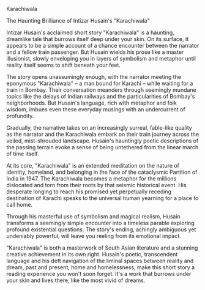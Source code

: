 Karachiwala

The Haunting Brilliance of Intizar Husain's "Karachiwala"

Intizar Husain's acclaimed short story "Karachiwala" is a haunting, dreamlike tale that burrows itself deep under your skin. On its surface, it appears to be a simple account of a chance encounter between the narrator and a fellow train passenger. But Husain wields his prose like a master illusionist, slowly enveloping you in layers of symbolism and metaphor until reality itself seems to shift beneath your feet.

The story opens unassumingly enough, with the narrator meeting the eponymous "Karachiwala" – a man bound for Karachi – while waiting for a train in Bombay. Their conversation meanders through seemingly mundane topics like the delays of Indian railways and the particularities of Bombay's neighborhoods. But Husain's language, rich with metaphor and folk wisdom, imbues even these everyday musings with an undercurrent of profundity.

Gradually, the narrative takes on an increasingly surreal, fable-like quality as the narrator and the Karachiwala embark on their train journey across the veiled, mist-shrouded landscape. Husain's hauntingly poetic descriptions of the passing terrain evoke a sense of being untethered from the linear march of time itself.

At its core, "Karachiwala" is an extended meditation on the nature of identity, homeland, and belonging in the face of the cataclysmic Partition of India in 1947. The Karachiwala becomes a metaphor for the millions dislocated and torn from their roots by that seismic historical event. His desperate longing to reach his promised yet perpetually receding destination of Karachi speaks to the universal human yearning for a place to call home.

Through his masterful use of symbolism and magical realism, Husain transforms a seemingly simple encounter into a timeless parable exploring profound existential questions. The story's ending, achingly ambiguous yet undeniably powerful, will leave you reeling from its emotional impact.

"Karachiwala" is both a masterwork of South Asian literature and a stunning creative achievement in its own right. Husain's poetic, transcendent language and his deft navigation of the liminal spaces between reality and dream, past and present, home and homelessness, make this short story a reading experience you won't soon forget. It's a work that burrows under your skin and lives there, like the most vivid of dreams.
